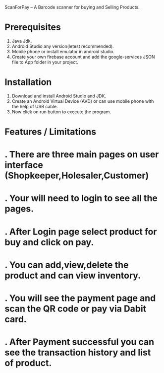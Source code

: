 ScanForPay – A Barcode scanner for buying and Selling Products.


# Prerequisites

1. Java Jdk.
2. Android Studio any version(letest recommended).
3. Mobile phone or install emulator in android studio.
4. Create your own firebase account and add the google-services JSON file to App folder in your project.

# Installation

1. Download and install Android Studio and JDK.
2. Create an Android Virtual Device (AVD) or can use mobile phone with the help of USB cable.
3. Now click on run button to execute the program.

# Features / Limitations

# . There are three main pages on user interface (Shopkeeper,Holesaler,Customer)
# . Your will need to login to see all the pages.
# . After Login page select product for buy and click on pay.
# . You can add,view,delete the product and can view inventory.
# . You will see the payment page and scan the QR code or pay via Dabit card.
# . After Payment successful you can see the transaction history and list of product.
